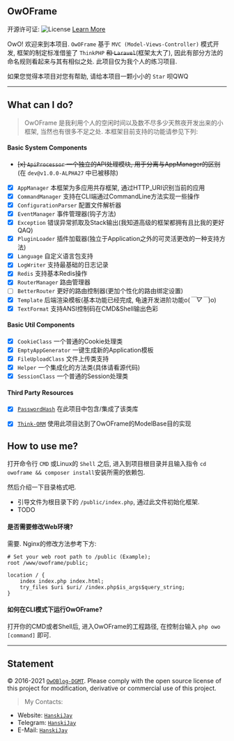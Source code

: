 ## OwOFrame
开源许可证: ![License](https://img.shields.io/badge/License-Apache%202.0-blue.svg) [Learn More](https://opensource.org/licenses/Apache-2.0)

OwO! 欢迎来到本项目. `OwOFrame` 基于 `MVC (Model-Views-Controller)` 模式开发, 框架的制定标准借鉴了 `ThinkPHP` ~~和 `Laravel`~~(框架太大了), 因此有部分方法的命名规则看起来与其有相似之处. 此项目仅为我个人的练习项目.

如果您觉得本项目对您有帮助, 请给本项目一颗小小的 `Star` 呗QWQ

------

## What can I do?
> OwOFrame 是我利用个人的空闲时间以及数不尽多少天熬夜开发出来的小框架, 当然也有很多不足之处. 本框架目前支持的功能请参见下列:

#### Basic System Components
- ~~[x] `ApiProcessor`        一个独立的API处理模块, 用于分离与AppManager的区别~~ (在 `dev@v1.0.0-ALPHA27` 中已被移除)
- [x] `AppManager`          本框架为多应用共存框架, 通过HTTP_URI识别当前的应用
- [x] `CommandManager`      支持在CLI端通过CommandLine方法实现一些操作
- [x] `ConfigurationParser` 配置文件解析器
- [x] `EventManager`        事件管理器(钩子方法)
- [x] `Exception`           错误异常抓取及Stack输出(我知道高级的框架都拥有且比我的更好QAQ)
- [x] `PluginLoader`        插件加载器(独立于Application之外的可灵活更改的一种支持方法)
- [x] `Language`            自定义语言包支持
- [x] `LogWriter`           支持最基础的日志记录
- [x] `Redis`               支持基本Redis操作
- [x] `RouterManager`       路由管理器
- [ ] `BetterRouter`        更好的路由控制器(更加个性化的路由绑定设置)
- [x] `Template`            后端渲染模板(基本功能已经完成, 龟速开发进阶功能o(*￣▽￣*)o)
- [x] `TextFormat`          支持ANSI控制码在CMD&Shell输出色彩

#### Basic Util Components
- [x] `CookieClass`         一个普通的Cookie处理类
- [x] `EmptyAppGenerator`   一键生成新的Application模板
- [x] `FileUploadClass`     文件上传类支持
- [x] `Helper`              一个集成化的方法类(具体请看源代码)
- [x] `SessionClass`        一个普通的Session处理类

#### Third Party Resources
- [x] [`PasswordHash`](http://www.openwall.com/phpass/) 在此项目中包含/集成了该类库
- [x] [`Think-ORM`](https://github.com/top-think/think-orm) 使用此项目达到了OwOFrame的ModelBase目的实现



## How to use me?
打开命令行 `CMD` 或Linux的 `Shell` 之后, 进入到项目根目录并且输入指令 `cd owoframe && composer install`安装所需的依赖包.

然后介绍一下目录格式吧.

- 引导文件为根目录下的 `/public/index.php`, 通过此文件初始化框架.
- TODO

#### 是否需要修改Web环境?
需要. Nginx的修改方法参考下方:

```nginx
# Set your web root path to /public (Example);
root /www/owoframe/public;

location / {
    index index.php index.html;
    try_files $uri $uri/ /index.php$is_args$query_string;
}
```

#### 如何在CLI模式下运行OwOFrame?
打开你的CMD或者Shell后, 进入OwOFrame的工程路径, 在控制台输入 `php owo [command]` 即可.

------

## Statement
&copy; 2016-2021 [`OwOBlog-DGMT`](https://www.owoblog.com). Please comply with the open source license of this project for modification, derivative or commercial use of this project.

> My Contacts:
- Website: [`HanskiJay`](https://www.owoblog.com)
- Telegram: [`HanskiJay`](https://t.me/HanskiJay)
- E-Mail: [`HanskiJay`](mailto:support@owoblog.com)
